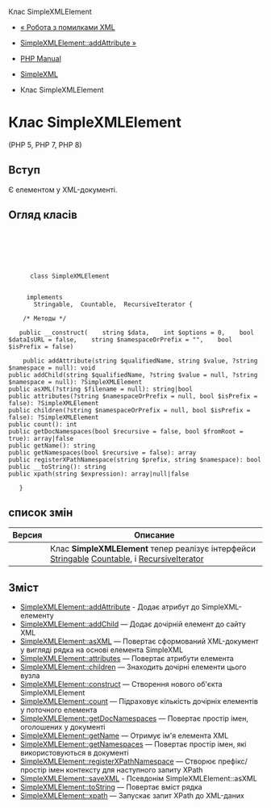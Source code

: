 Клас SimpleXMLElement

-   [« Робота з помилками XML](simplexml.examples-errors.html)
    
-   [SimpleXMLElement::addAttribute »](simplexmlelement.addattribute.html)
    
-   [PHP Manual](index.html)
    
-   [SimpleXML](book.simplexml.html)
    
-   Клас SimpleXMLElement
    

# Клас SimpleXMLElement

(PHP 5, PHP 7, PHP 8)

## Вступ

Є елементом у XML-документі.

## Огляд класів

```classsynopsis

     
    

    
     
      class SimpleXMLElement
     

     implements 
       Stringable,  Countable,  RecursiveIterator {

    /* Методы */
    
   public __construct(    string $data,    int $options = 0,    bool $dataIsURL = false,    string $namespaceOrPrefix = "",    bool $isPrefix = false)

    public addAttribute(string $qualifiedName, string $value, ?string $namespace = null): void
public addChild(string $qualifiedName, ?string $value = null, ?string $namespace = null): ?SimpleXMLElement
public asXML(?string $filename = null): string|bool
public attributes(?string $namespaceOrPrefix = null, bool $isPrefix = false): ?SimpleXMLElement
public children(?string $namespaceOrPrefix = null, bool $isPrefix = false): ?SimpleXMLElement
public count(): int
public getDocNamespaces(bool $recursive = false, bool $fromRoot = true): array|false
public getName(): string
public getNamespaces(bool $recursive = false): array
public registerXPathNamespace(string $prefix, string $namespace): bool
public __toString(): string
public xpath(string $expression): array|null|false

   }
```

## список змін

| Версия | Описание                                                                                                                                                                       |
|--------|--------------------------------------------------------------------------------------------------------------------------------------------------------------------------------|
|        | Клас **SimpleXMLElement** тепер реалізує інтерфейси [Stringable](class.stringable.html) [Countable](class.countable.html), і [RecursiveIterator](class.recursiveiterator.html) |

## Зміст

-   [SimpleXMLElement::addAttribute](simplexmlelement.addattribute.html) - Додає атрибут до SimpleXML-елементу
-   [SimpleXMLElement::addChild](simplexmlelement.addchild.html) — Додає дочірній елемент до сайту XML
-   [SimpleXMLElement::asXML](simplexmlelement.asxml.html) — Повертає сформований XML-документ у вигляді рядка на основі елемента SimpleXML
-   [SimpleXMLElement::attributes](simplexmlelement.attributes.html) — Повертає атрибути елемента
-   [SimpleXMLElement::children](simplexmlelement.children.html) — Знаходить дочірні елементи цього вузла
-   [SimpleXMLElement::construct](simplexmlelement.construct.html) — Створення нового об'єкта SimpleXMLElement
-   [SimpleXMLElement::count](simplexmlelement.count.html) — Підраховує кількість дочірніх елементів у поточного елемента
-   [SimpleXMLElement::getDocNamespaces](simplexmlelement.getdocnamespaces.html) — Повертає простір імен, оголошених у документі
-   [SimpleXMLElement::getName](simplexmlelement.getname.html) — Отримує ім'я елемента XML
-   [SimpleXMLElement::getNamespaces](simplexmlelement.getnamespaces.html) — Повертає простір імен, які використовуються в документі
-   [SimpleXMLElement::registerXPathNamespace](simplexmlelement.registerxpathnamespace.html) — Створює префікс/простір імен контексту для наступного запиту XPath
-   [SimpleXMLElement::saveXML](simplexmlelement.savexml.html) - Псевдонім SimpleXMLElement::asXML
-   [SimpleXMLElement::toString](simplexmlelement.tostring.html) — Повертає вміст рядка
-   [SimpleXMLElement::xpath](simplexmlelement.xpath.html) — Запускає запит XPath до XML-даних